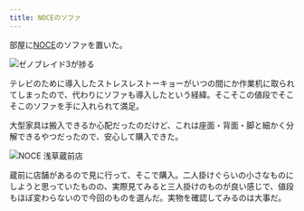 ```yaml
---
title: NOCEのソファ
---
```

部屋に[NOCE](https://www.noce.co.jp/)のソファを置いた。

![](https://lh6.googleusercontent.com/74qll5PzI_Wg9pjytJ0StF-bzoDuJo8JKLYIwV-UX3GGDwIhd7fiU9LQooBR9-5JPfHbt4VGIKXjgfGNSI20lv203azVc5M59m15M2MOSDZLrDCCkvBKqsyLha4nQ545O37Q0DCxJYoQxjnMCYJpKW2JHEYh8cpuOtB6eDCIewYFRVi8hqcI79d0njP3oQ "ゼノブレイド3が捗る")

テレビのために導入したストレスレストーキョーがいつの間にか作業机に取られてしまったので、代わりにソファも導入したという経緯。そこそこの値段でそこそこのソファを手に入れられて満足。

大型家具は搬入できるか心配だったのだけど、これは座面・背面・脚と細かく分解できるやつだったので、安心して購入できた。

![](https://lh4.googleusercontent.com/KJEAdwt1MrLQjCilpt5j60i3UOAhcQCT_rkXKd24Zc5nKb9WzMY7_6j1a4I6UhAy1ayekVZuPVQdSlJWx5PD4w4MEmcjSpZ4NdhM8yT8PKbKgMRZRvPBurwzNq-M4BZRdoAG0z4zHqdJ4HsP7BaWNsGWgsfV6qAanyquMxCdgU3oNIgghNyqeW5aftTLiQ "NOCE 浅草蔵前店")

蔵前に店舗があるので見に行って、そこで購入。二人掛けぐらいの小さなものにしようと思っていたものの、実際見てみると三人掛けのものが良い感じで、値段もほぼ変わらないので今回のものを選んだ。実物を確認してみるのは大事だ。
